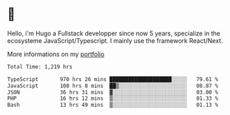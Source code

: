 # 👋 

Hello, i'm Hugo a Fullstack developper since now 5 years, specialize in the ecosysteme JavaScript/Typescript. I mainly use the framework React/Next.

More informations on my [portfolio](https://hcampos.fr)

<!--START_SECTION:waka-->

```txt
Total Time: 1,219 hrs

TypeScript       970 hrs 26 mins ████████████████████░░░░░   79.61 %
JavaScript       108 hrs 8 mins  ██▒░░░░░░░░░░░░░░░░░░░░░░   08.87 %
JSON             36 hrs 31 mins  ▓░░░░░░░░░░░░░░░░░░░░░░░░   03.00 %
PHP              16 hrs 12 mins  ▒░░░░░░░░░░░░░░░░░░░░░░░░   01.33 %
Bash             13 hrs 49 mins  ▒░░░░░░░░░░░░░░░░░░░░░░░░   01.13 %
```

<!--END_SECTION:waka-->
